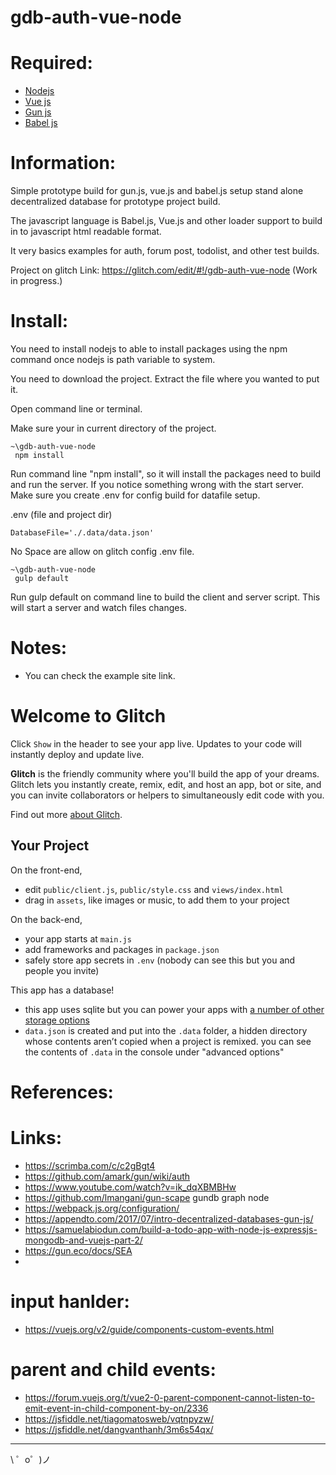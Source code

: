 # gdb-auth-vue-node

# Required:
 * [Nodejs](https://nodejs.org)
 * [Vue js](https://vuejs.org/)
 * [Gun js](https://gun.eco)
 * [Babel js](https://babeljs.io/)

# Information:
 Simple prototype build for gun.js, vue.js and babel.js setup stand alone decentralized database for prototype project build.

 The javascript language is Babel.js, Vue.js and other loader support to build in to javascript html readable format.
 
 It very basics examples for auth, forum post, todolist, and other test builds.


Project on glitch Link: https://glitch.com/edit/#!/gdb-auth-vue-node (Work in progress.)


# Install:

 You need to install nodejs to able to install packages using the npm command once nodejs is path variable to system.

 You need to download the project. Extract the file where you wanted to put it.

 Open command line or terminal.

 Make sure your in current directory of the project.

```
~\gdb-auth-vue-node
 npm install
```
Run command line "npm install", so it will install the packages need to build and run the server. If you notice something wrong with the start server. Make sure you create .env for config build for datafile setup.

.env (file and project dir)
```
DatabaseFile='./.data/data.json'
```
No Space are allow on glitch config .env file.

```
~\gdb-auth-vue-node
 gulp default
```
Run gulp default on command line to build the client and server script. This will start a server and watch files changes.

# Notes:
 * You can check the example site link.

Welcome to Glitch 
=================

Click `Show` in the header to see your app live. Updates to your code will instantly deploy and update live.

**Glitch** is the friendly community where you'll build the app of your dreams. Glitch lets you instantly create, remix, edit, and host an app, bot or site, and you can invite collaborators or helpers to simultaneously edit code with you.

Find out more [about Glitch](https://glitch.com/about).

Your Project
------------

On the front-end,
- edit `public/client.js`, `public/style.css` and `views/index.html`
- drag in `assets`, like images or music, to add them to your project

On the back-end,
- your app starts at `main.js`
- add frameworks and packages in `package.json`
- safely store app secrets in `.env` (nobody can see this but you and people you invite)

This app has a database!
- this app uses sqlite but you can power your apps with [a number of other storage options](https://glitch.com/storage)
- `data.json` is created and put into the `.data` folder, a hidden directory whose contents aren’t copied when a project is remixed. you can see the contents of `.data` in the console under "advanced options"

# References:

# Links:
 * https://scrimba.com/c/c2gBgt4
 * https://github.com/amark/gun/wiki/auth
 * https://www.youtube.com/watch?v=ik_dqXBMBHw
 * https://github.com/lmangani/gun-scape gundb graph node
 * https://webpack.js.org/configuration/
 * https://appendto.com/2017/07/intro-decentralized-databases-gun-js/
 * https://samuelabiodun.com/build-a-todo-app-with-node-js-expressjs-mongodb-and-vuejs-part-2/
 * https://gun.eco/docs/SEA
 * 


# input hanlder:
 * https://vuejs.org/v2/guide/components-custom-events.html

# parent and child events:
 * https://forum.vuejs.org/t/vue2-0-parent-component-cannot-listen-to-emit-event-in-child-component-by-on/2336
 * https://jsfiddle.net/tiagomatosweb/vqtnpyzw/ 
 * https://jsfiddle.net/dangvanthanh/3m6s54qx/


-------------------

\ ゜o゜)ノ
